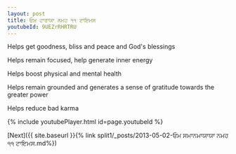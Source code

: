 ```yaml
---
layout: post
title: ਓਮ ਹਾਰਾਯਾ ਨਮਹ ੧੧ ਟਾਇਮਸ
youtubeId: 9UEZrRHRTRU
---
```

 
 
Helps get goodness, bliss and peace and God's blessings
 
Helps remain focused, help generate inner energy 
 
Helps boost physical and mental health 
 
Helps remain grounded and generates a sense of gratitude towards the greater power 
 
Helps reduce bad karma
 
 
 
 


{% include youtubePlayer.html id=page.youtubeId %}
 
[Next]({{ site.baseurl }}{% link  split1/_posts/2013-05-02-ਓਮ ਸਮਾਨਮਾਯਾਯਾ ਨਮਹ ੧੧ ਟਾਇਮਸ.md%})
 
